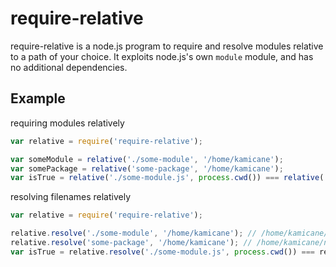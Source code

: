 # require-relative

require-relative is a node.js program to require and resolve modules relative to a path of your choice.
It exploits node.js's own `module` module, and has no additional dependencies.

## Example

requiring modules relatively

```js
var relative = require('require-relative');

var someModule = relative('./some-module', '/home/kamicane');
var somePackage = relative('some-package', '/home/kamicane');
var isTrue = relative('./some-module.js', process.cwd()) === relative('./some-module.js');
```

resolving filenames relatively

```js
var relative = require('require-relative');

relative.resolve('./some-module', '/home/kamicane'); // /home/kamicane/some-module.js
relative.resolve('some-package', '/home/kamicane'); // /home/kamicane/node_modules/some-package/index.js
var isTrue = relative.resolve('./some-module.js', process.cwd()) === relative.resolve('./some-module.js');
```
